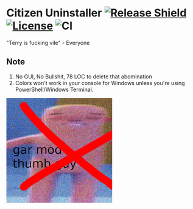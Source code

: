 # Citizen Uninstaller [![Release Shield](https://img.shields.io/github/v/release/Vurv78/Terry-Uninstaller)](https://github.com/Vurv78/Terry-Uninstaller/releases/latest) [![License](https://img.shields.io/github/license/Vurv78/Terry-Uninstaller?color=red)](https://opensource.org/licenses/MIT) ![CI](https://github.com/Vurv78/Terry-Uninstaller/actions/workflows/ci.yml/badge.svg)
"Terry is fucking vile" - Everyone

## Note
1. No GUI, No Bullshit, 78 LOC to delete that abomination
2. Colors won't work in your console for Windows unless you're using PowerShell/Windows Terminal.

![mission](mission.png)

